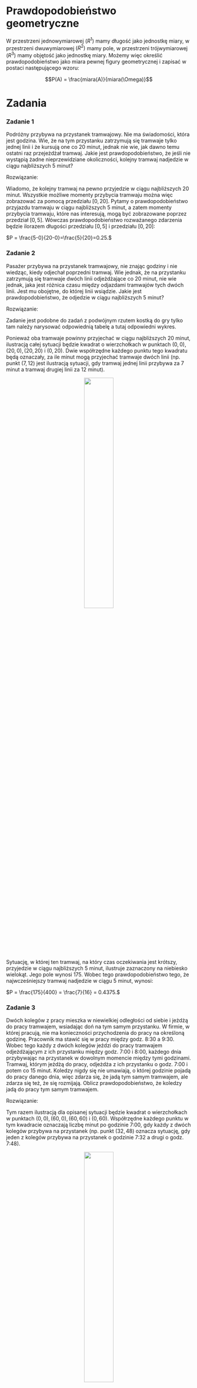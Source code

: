 # Prawdopodobieństwo geometryczne
W przestrzeni jednowymiarowej $(R^1)$ mamy długość jako jednostkę miary, w przestrzeni dwuwymiarowej $(R^2)$ mamy pole, w przestrzeni trójwymiarowej $(R^3)$ mamy objętość jako jednostkę miary. Możemy więc określić prawdopodobieństwo jako miara pewnej figury geometrycznej i zapisać w postaci następującego wzoru:

$$P(A) = \frac{miara(A)}{miara(\Omega)}$$

# Zadania

### Zadanie 1

Podróżny przybywa na przystanek tramwajowy. Nie ma świadomości, która jest godzina. Wie, że na tym przystanku zatrzymują się tramwaje tylko jednej linii i że kursują one co 20 minut, jednak nie wie, jak dawno temu ostatni raz przejeżdżał tramwaj. Jakie jest prawdopodobieństwo, że jeśli nie wystąpią żadne nieprzewidziane okoliczności, kolejny tramwaj nadjedzie w ciągu najbliższych 5 minut?

Rozwiązanie:

Wiadomo, że kolejny tramwaj na pewno przyjedzie w ciągu najbliższych 20 minut. Wszystkie możliwe momenty przybycia tramwaju można więc zobrazować za pomocą przedziału $[0,20]$. Pytamy o prawdopodobieństwo przyjazdu tramwaju w ciągu najbliższych 5 minut, a zatem momenty przybycia tramwaju, które nas interesują, mogą być zobrazowane poprzez przedział $[0,5]$. Wówczas prawdopodobieństwo rozważanego zdarzenia będzie ilorazem długości przedziału $[0,5]$ i przedziału $[0,20]$:

$P = \frac{5-0}{20-0}=\frac{5}{20}=0.25.$

### Zadanie 2
Pasażer przybywa na przystanek tramwajowy, nie znając godziny i nie wiedząc, kiedy odjechał poprzedni tramwaj. Wie jednak, że na przystanku zatrzymują się tramwaje dwóch linii odjeżdżające co 20 minut, nie wie jednak, jaka jest różnica czasu między odjazdami tramwajów tych dwóch linii. Jest mu obojętne, do której linii wsiądzie. Jakie jest prawdopodobieństwo, że odjedzie w ciągu najbliższych 5 minut?

Rozwiązanie:

Zadanie jest podobne do zadań z podwójnym rzutem kostką do gry tylko tam należy narysować odpowiednią tabelę a tutaj odpowiedni wykres.

Ponieważ oba tramwaje powinny przyjechać w ciągu najbliższych 20 minut, ilustracją całej sytuacji będzie kwadrat o wierzchołkach w punktach $(0,0), (20,0), (20,20)$ i $(0,20)$. Dwie współrzędne każdego punktu tego kwadratu będą oznaczały, za ile minut mogą przyjechać tramwaje dwóch linii (np. punkt $(7,12)$ jest ilustracją sytuacji, gdy tramwaj jednej linii przybywa za 7 minut a tramwaj drugiej linii za 12 minut).

<p align="center">
<img src="img/prawdopodobienstwo_geometryczne/01.jpg" width="40%">
</p>

Sytuację, w której ten tramwaj, na który czas oczekiwania jest krótszy, przyjedzie w ciągu najbliższych 5 minut, ilustruje zaznaczony na niebiesko wielokąt. Jego pole wynosi 175. Wobec tego prawdopodobieństwo tego, że najwcześniejszy tramwaj nadjedzie w ciągu 5 minut, wynosi:

$P = \frac{175}{400} = \frac{7}{16} = 0.4375.$

### Zadanie 3

Dwóch kolegów z pracy mieszka w niewielkiej odległości od siebie i jeżdżą do pracy tramwajem, wsiadając doń na tym samym przystanku. W firmie, w której pracują, nie ma konieczności przychodzenia do pracy na określoną godzinę. Pracownik ma stawić się w pracy między godz. 8:30 a 9:30. Wobec tego każdy z dwóch kolegów jeździ do pracy tramwajem odjeżdżającym z ich przystanku między godz. 7:00 i 8:00, każdego dnia przybywając na przystanek w dowolnym momencie między tymi godzinami. Tramwaj, którym jeżdżą do pracy, odjeżdża z ich przystanku o godz. 7:00 i potem co 15 minut. Koledzy nigdy się nie umawiają, o której godzinie pojadą do pracy danego dnia, więc zdarza się, że jadą tym samym tramwajem, ale zdarza się też, że się rozmijają. Oblicz prawdopodobieństwo, że koledzy jadą do pracy tym samym tramwajem.

Rozwiązanie:

Tym razem ilustracją dla opisanej sytuacji będzie kwadrat o wierzchołkach w punktach $(0,0), (60,0), (60,60)$ i $(0,60)$. Współrzędne każdego punktu w tym kwadracie oznaczają liczbę minut po godzinie 7:00, gdy każdy z dwóch kolegów przybywa na przystanek (np. punkt $(32,48)$ oznacza sytuację, gdy jeden z kolegów przybywa na przystanek o godzinie 7:32 a drugi o godz. 7:48).

<p align="center">
<img src="img/prawdopodobienstwo_geometryczne/02.jpg" width="40%">
</p>

Pole tego kwadratu wynosi $60^2=3600$. Jeśli obaj koledzy przyjdą na przystanek w tym samym kwadransie, to pojadą do pracy tym samym tramwajem, w przeciwnym razie pojadą różnymi tramwajami. W takim razie sytuację, gdy obaj koledzy jadą jednym tramwajem, ilustrują cztery zaciemnione kwadraty. Suma pól tych kwadratów wynosi $4·15^2=900$. Wobec tego prawdopodobieństwo tego, że obaj koledzy jadą jednym tramwajem, wynosi:

$P = \frac{900}{3600}=0.25.$

### Zadanie 4
Monetę jednogroszową (średnica: 15,5 mm) rzucono losowo na szachownicę, której każde z pól jest kwadratem o boku 5,5 cm. Zakładamy, że moneta upadła na obszar wyznaczony przez pola. Jakie jest prawdopodobieństwo, że znajduje się ona w całości w jednym z pól?

Rozwiązanie:

Wystarczy rozważyć tylko jedno pole szachownicy.
Aby moneta znajdowała się całkowicie w polu szachownicy jej środek musi znajdować się w kwadracie mniejszym od pola szachownicy. Dowolny bok mniejszego kwadratu musi być oddalony od pola szachownicy o promień monety. Sytuację taką widać na poniższym rysunku.

<p align="center">
<img src="img/prawdopodobienstwo_geometryczne/03.jpg" width="40%">
</p>

Szukane prawdopodobieństwo to pole pole mniejszego kwadratu podzielone przez pole kwadratu szachownicy:

$P = \frac{(5.5 - 1.55)^2}{5.5^2} = \frac{15.6025}{30.25} \approx 0.52$

### Zadanie 5
Kilka lat temu, gdy w użyciu były jeszcze kasety magnetofonowe, dziennikarz wybrał się na wywiad i zabrał ze sobą dyktafon i kasetę ze 120-minutową taśmą (tzn. jedna strona kasety mieściła nagranie 60 minut). Nagranie wywiadu na kasecie zajmowało na taśmie czas dokładnie od 21 do 34 minuty ustalonej strony kasety. Potem dziennikarz nagrywał na tej samej stronie kasety jeszcze inne materiały. Po powrocie do domu przesłuchiwał różne fragmenty nagrań z tej kasety, przewijając ją to w przód, to w tył. W końcu, nie zdając sobie sprawy, w którym momencie taśmy jest, postanowił przewinąć taśmę do początku, wcisnął więc przycisk i poszedł do kuchni. Wrócił po 15 minutach z przerażeniem odkrył, że zamiast przycisku przewijania wcisnął przycisk nagrywania. Natychmiast wyłączył nagrywanie. Niestety w ten sposób skasował 15 minut z materiału, jaki był zarejestrowany na jej samej stronie kasety co wywiad. Oblicz prawdopodobieństwo, że nie skasowało się nic z wywiadu, jaki tego dnia przeprowadzał dziennikarz.

Rozwiązanie:

Ponieważ nieuważne nagranie trwa dokładnie 15 minut to jego początek musi znajdować się gdzieś pomiędzy 0 a 45 minutą taśmy. Długość tego przedziału będzie mocą zbioru $\Omega$.

Aby określić moc zbioru zdarzeń sprzyjających $A$ należy ustalić w których minutach mogło zacząć się nagrywanie aby nie skasować wywiadu. Ponieważ wywiad znajduje się dokładnie od 21 do 34 minuty nagranie takie może zacząć się od 0 do 6 minuty, oraz od 34 do 45 minuty. Suma długości tych dwóch przedziałów to moc zbioru $A$. Szukane prawdopodobieństwo to:

$P = \frac{(6 - 0) + (45 - 34)}{45 - 0} = \frac{17}{45} \approx 0.38.$

### Zadanie 6
Z przedziału $(0,1)$ losujemy liczbę $a$ następnie niezależnie od niej z przedziału $(-1,1)$ losujemy liczbę $b$. Jakie jest prawdopodobieństwo, że miejsce zerowe funkcji $y = ax+b$ jest dodatnie?

Rozwiązanie:

Znajduję miejsce zerowe funkcji $y = ax+b$:

$ax+b = 0$

$ax = -b$

$x = -\frac{b}{a}$

Aby $x$ było dodatnie to liczba $a$ lub $b$ musi być ujemna, ponieważ $a \in (0, 1)$, $b \in (-1, 1)$ to wystarczy aby $b \in (-1, 0)$.

Przedstawię losowanie opisane w zadaniu na poniższym wykresie, gdzie zacieniowany obszar to zbiór punktów dla których $b \in (-1, 0)$.

<p align="center">
<img src="img/prawdopodobienstwo_geometryczne/04.jpg" width="20%">
</p>

Pole zacieniowanej części przez pole całkowite to szukane prawdopodobieństwo:

$P = \frac{1}{2} = 0.5$

Druga metoda rozwiązania:

Ponieważ wystarczy rozpatrzeć tylko parametr $b$ można obliczyć szukane prawdopodobieństwo za pomocą długości odcinka $(-1, 0)$ podzielonego przez długość odcinka $(-1, 1)$.

### Zadanie 7
Ala i Jacek - matematycy - umówili się w kawiarni, ale nie umówili się co do konkretnej godziny. Ustalili tylko, że każde z nich przyjdzie do kawiarni w dowolnym momencie między godziną 12.00 a 13.00 i jeśli nie spotka wewnątrz drugiego, poczeka 20 minut (lub krócej, jeśli wybije już 13.00) i jeśli się nie doczeka na drugie, wyjdzie. Jakie jest prawdopodobieństwo, że Ala i Jacek nie rozminą się ale spotkają się w kawiarni?

Rozwiązanie:

Podobnie jak w poprzednich zadaniach rozwiązanie będzie sprowadzało się do narysowania odpowiedniego wykresu. Ponieważ Ala i Jacek mogą przyjść do kawiarni pomiędzy godziną 12:00 a 13:00 to wykresem będzie kwadrat o wymiarze 60x60. Każdy punkt $(x, y)$ wykresu przedstawia możliwe kombinacje godzin przyjścia pary matematyków do kawiarni. Na przykład punkt $A = (10, 40)$ oznacza, że Ala przyjdzie do kawiarni o godzinie 12:10 a Jacek o godzinie 12:40. Nas interesuje taka sytuacja gdzie współrzędne punktu nie różnią się od siebie o więcej niż 20. Możemy zapisać taką sytuację w następujący sposób:

$|y - x| \le 20,$

$-20 \le y-x \le 20,$

$x - 20 \le y \le x + 20.$

Oznacza to, że punkt $(x, y)$ leży w kwadracie pomiędzy prostymi o równaniach:

$y = x - 20$ 

i

$y = x + 20.$

Sytuację taką ilustruje poniższy wykres:

<p align="center">
<img src="img/prawdopodobienstwo_geometryczne/05.jpg" width="40%">
</p>

Pole zacieniowanego obszaru to różnica pola kwadratu i dwóch białych trójkątów, stąd szukane prawdopodobieństwo to:

$P = \frac{(3600 - 2 * 800)}{3600} = \frac{2000}{3600} = \frac{5}{9} \approx 0.56$

### Zadanie 8

Monetę o średnicy $d$ upuszczono na posadzkę wyłożoną kafelkami o wzorze jak na zdjęciu, gdzie ramię każdego spośród białych i czarnych trójkątów prostokątnych równoramiennych ma długość $a$. Jakie jest prawdopodobieństwo, że moneta upadnie w taki sposób, że będzie się w całości znajdowała wewnątrz jednego białego lub czarnego trójkąta? Zakładamy, że posadzkę położono bez fug i że trójkąty są na tyle duże, że moneta zmieści się w całości w jednym z nich.

Rozwiązanie:

Rozumowanie jest analogiczne do zadania 4 jednak rozwiązanie jest trudniejsze. Sytuację z zadania prezentuje poniższy wykres:

<p align="center">
<img src="img/prawdopodobienstwo_geometryczne/06.jpg" width="50%">
</p>

Aby obliczyć pole mniejszego trójkąta należy znaleźć $a'$ co jest długością podstawy trójkąta. Aby wyznaczyć $a'$ należy wyznaczyć współrzędną $x$ punktu $A$. W tym celu wyznaczę równanie prostej równoległej do prostej o równaniu $y = -x + a$ i przechodzącej przez punkt $A$:

Równanie ogólne prostej to:

$y = z_1x + z_2.$

Ponieważ punkt $A$ jest oddalony od danej prostej o odległość $l$ to równanie prostej równoległej przechodzącej przez punkt $A$ w naszym przypadku (chodzi o ujemny znak przed członem z $l$) ma równanie:

$y = z_1x + z_2 -l \sqrt{1 + z_1^2}$,

ponieważ:

$z_1 = -1,$

$z_2 = a,$

$l = \frac{d}{2},$

to:

$y = -x + a - \frac{d}{2} \sqrt{1 + (-1)^2}$,

$y = -x + a - \frac{d \sqrt{2}}{2}$,

$x = a - \frac{d \sqrt{2}}{2} - y.$

Współrzędna $x$ dla $y = \frac{d}{2}$ ma wartość:

$x = a - \frac{d \sqrt{2}}{2} - \frac{d}{2}.$

Długość $a'$ wynosi:

$a' = a - \frac{d \sqrt{2}}{2} - \frac{d}{2} - \frac{d}{2},$

$a' = a - \frac{d \sqrt{2}}{2} - d.$


Szukane prawdopodobieństwo to pole mniejszego trójkąta przez pole większego trójkąta, stąd:

$P = \frac{\frac{1}{2} \left(a - \frac{d \sqrt{2}}{2} - d \right)^2}{\frac{1}{2} a^2} = \frac{\left(a - \frac{d \sqrt{2}}{2} - d \right)^2}{a^2} = $

$\frac{\frac{1}{2} \left(a \sqrt{2} - d - d \sqrt{2} \right)^2}{a^2} = $

$\frac{\left(a \sqrt{2} - d - d \sqrt{2} \right)^2}{2a^2}$

### Zadanie 9
Z przedziału $(-3,3)$ losujemy liczbę $m$. Oblicz prawdopodobieństwo, że trójmian kwadratowy $x^2+2mx+m+2$ ma dwa pierwiastki.

Rozwiązanie:

Aby trójmian kwadratowy miał dwa pierwiastki to wyróżnik trójmianu kwadratowego musi być dodatni. Obliczam wyróżnik:

$\Delta = 4m^2 - 4(m+2) = 4m^2 -4m - 8.$

Sprawdzam kiedy wyróżnik jest większy od zera:

$4m^2 -4m - 8 > 0,$

$m^2 - m - 2 > 0,$

$\Delta_m = 1 - (-8) = 9,$

$m_1 = \frac{1 - 3}{2} = -1,$

$m_2 = \frac{1 + 3}{2} = 2.$

Rysuję stosowny wykres:

import pylab as plt
import numpy as np

```python
import numpy as np
import matplotlib.pylab as plt

def y(x):
  return x**2 - x - 2

x = np.linspace(-3, 3)
x_1 = np.linspace(-3, -1)
x_2 = np.linspace(2, 3)
plt.fill_between(x_1, y(x_1), color="steelblue", alpha=0.3)
plt.fill_between(x_2, y(x_2), color="steelblue", alpha=0.3)
plt.plot(x, y(x))
plt.axhline(y=0, color="black")
plt.show()
```

<p align="center">
<img src="img/prawdopodobienstwo_geometryczne/25.jpg" width="50%">
</p>

Jak można odczytać z zacieniowanego wykresu wyróżnik jest większy od zera gdy $m \in (-3, -1) \cup (2, 3)$. Szukane prawdopodobieństwo to:

$P = \frac{(-1 - (-3)) + (3 - 2)}{3 - (-3)} = \frac{3}{6} = 0.5.$

### Zadanie 10
Na koło o promieniu $R$ losowo ”rzucono” punkt. Znaleźć prawdopodobieństwo tego, że punkt trafi do wnętrza:\
a) kwadratu wpisanego w koło,\
b) trójkąta równobocznego wpisanego w koło.\
Zakładamy, ze prawdopodobieństwo trafienia punktu w daną część koła jest proporcjonalne do pola tej części i nie zależy od jej położenia w kole.

Rozwiązanie:

a)\
Przekątna kwadratu wpisanego w koło ma długość równą średnicy koła jest to $2R$. Długość $a$ boku kwadratu można obliczyć z prostej zależności:

$2R = a\sqrt{2},$

$a = \frac{2R}{\sqrt{2}} = \sqrt{2}R.$

Szukane prawdopodobieństwo to pole kwadratu podzielone przez pole koła:

$P = \frac{(\sqrt{2}R)^2}{\pi R^2} = \frac{2R^2}{\pi R^2} = \frac{2}{\pi} \approx 0.64$

b)
Aby obliczyć długość boku trójkąta równobocznego wpisanego w koło można skorzystać z poniższego wzoru:

$R=\frac{\sqrt{3}a}{3},$

$a=\frac{3R}{\sqrt{3}} = \sqrt{3}R.$

Pole trójkąta równobocznego to:

$p_t = \frac{a^2 \sqrt{3}}{4},$

$p_t = \frac{(\sqrt{3}R)^2\sqrt{3}}{4} = \frac{3\sqrt{3}R^2}{4}.$

Szukane prawdopodobieństwo to:

$P = \frac{\frac{3\sqrt{3}R^2}{4}}{\pi R^2} = \frac{3\sqrt{3}}{4\pi} \approx 0.41$

### Zadanie 11
Wybieramy losowo punkt $(x, y)$ z kwadratu $[0, 1] × [0, 1]$. Jakie jest prawdopodobieństwo, że jego współrzędne będą spełniały nierówność $y < x^2$?

Rozwiązanie:

Należy znaleźć pole pod wykresem danej funkcji i części wspólnej z danym kwadratem. Sytuację przedstawia niższy rysunek.

<p align="center">
<img src="img/prawdopodobienstwo_geometryczne/07.jpg" width="40%">
</p>

Jak widać na rysunku należy obliczyć pole pod wykresem funkcji w przedziale $[0, 1]$. Funkcja jest parabolą więc aby dokładnie obliczyć pole pod jej wykresem należy użyć całki:

$p_p = \int_0^1 x^2 dx = \frac{x^3}{3} \biggr|_{0}^{1} = \frac{1}{3}.$

Szukane prawdopodobieństwo to iloraz pola pod wykresem i pola kwadratu:

$P = \frac{\frac{1}{3}}{1} = \frac{1}{3} \approx 0.33.$

Poniżej całka z zadania obliczona numerycznie w pythonie za pomocą funkcji <b>quad</b>:

```python
from scipy.integrate import quad

def f(x):
  return x**2

i, err = quad(f, 0, 1)
print(i)
```

### Zadanie 12
Na odcinku $OA$ o długości $L$ na osi liczbowej $OX$, losowo wybrano punkt $B$. Znaleźć prawdopodobieństwo tego, że mniejszy z odcinków $OB$ i $BA$ będzie miał długość większa niż $\frac{1}{3}L$. Zakładamy, że prawdopodobieństwo trafienia punktu na odcinek jest proporcjonalne
do długości odcinka i nie zależy od jego położenia na osi liczbowej $OX$.

Rozwiązanie:

Należy zastanowić się gdzie w którym miejscu można wybrać punkt $B$ aby spełnione zostały warunki zadania. Zobaczmy rysunek:

<p align="center">
<img src="img/prawdopodobienstwo_geometryczne/08.jpg" width="40%">
</p>

Jeżeli punkt $B$ będzie leżał pomiędzy $0$ a $\frac{1}{3}L$ to mniejszy z odcinków $OB$, $BA$ nie będzie miał długości większej niż $\frac{1}{3}L$. Jeżeli punkt $B$ będzie leżał pomiędzy $\frac{1}{3}L$ a $\frac{2}{3}L$ to mniejszy z odcinków $OB$, $BA$ zawsze będzie miał długości większą niż $\frac{1}{3}L$ co spełnia założenia w zadaniu. Ostatni przedział jest analogiczny do pierwszego i nie spełnia wymagań zadania.

Szukane prawdopodobieństwo to iloraz długości odcinka $OA$ i odcinka pomiędzy $\frac{1}{3}L$ a $\frac{2}{3}L$:

$P = \frac{\frac{2}{3}L - \frac{1}{3}L}{L} = \frac{1}{3} \approx 0.33.$

### Zadanie 13
Wewnątrz danego odcinka o długości $a$ obieramy losowo 2 punkty: jeden na lewo, a drugi na prawo od środka odcinka. Jakie jest prawdopodobieństwo, że odległość między wybranymi punktami jest mniejsza niż $\frac{1}{3}a$?

Rozwiązanie:

Oznaczmy punkty jako $x$ i $y$. Punkty te muszą spełniać następującą nierówność:

$|y - x| < \frac{1}{3}a,$

$-\frac{1}{3}a < y-x < \frac{1}{3}a,$

$x - \frac{1}{3}a < y < x + \frac{1}{3}a.$

Niech $x$ oraz $y$ będą współrzędnymi punktu w przestrzeni dwuwymiarowej wtedy punkt $A = (x, y)$ leży pomiędzy prostymi o równaniach:

$y = x - \frac{1}{3}a$ 

i

$y = x + \frac{1}{3}a.$

Ponieważ punkt $x$ wybieramy na lewo od połowy odcinka a punkt $y$ na prawo to punktu $A$ musi znajdować się dodatkowo w odpowiednim kwadracie co przedstawione zostało na poniższym rysunku.

<p align="center">
<img src="img/prawdopodobienstwo_geometryczne/09.jpg" width="50%">
</p>

Wszystkie możliwości wyboru punktu $A$ przedstawia zaznaczony kwadrat, nas interesują jednak punkty z zacieniowanej części gdyż należą do kwadratu a dodatkowo leżą pomiędzy wyznaczonymi prostymi. Pole zacieniowanego trójkąta to:

$p_t = \frac{1}{2}\left(\frac{1}{3}a\right)^2 = \frac{1}{18}a^2$

Pole zaznaczonego kwadratu to:

$p_k = \left(\frac{1}{2}a\right)^2 = \frac{1}{4}a^2$

Szukane prawdopodobieństwo to iloraz pola trójkąta i pola kwadratu:

$P = \frac{p_t}{p_k} = \frac{\frac{1}{18}a^2}{\frac{1}{4}a^2} = \frac{2}{9}\approx 0.22.$

### Zadanie 14
Wewnątrz danego odcinka o długości $a$ obieramy na "chybił trafił" dwa punkty. Jakie jest prawdopodobieństwo, że odległość między punktami jest mniejsza niż $\frac{1}{3}a$?

Rozwiązanie:

Zadanie jest prawie takie samo jak zadanie poprzednie, inna jest tylko możliwość wyboru dwóch punktów bo możemy to zrobić na całej długości odcinka więc kwadrat na rysunku będzie 4 razy większy, proste pomiędzy którymi może znajdować się punkt $A$ mają takie same równania jak w poprzednim zadaniu.

<p align="center">
<img src="img/prawdopodobienstwo_geometryczne/10.jpg" width="50%">
</p>

Pole zacieniowanej części to:

$p_z = a^2 - 2 \cdot \frac{1}{2} \left(\frac{2}{3}a^2\right) = \frac{5}{9}a^2.$

Szukane prawdopodobieństwo to:

$P = \frac{\frac{5}{9}a^2}{a^2} = \frac{5}{9} \approx 0.56.$

### Zadanie 15
Na płaszczyźnie poprowadzono proste równoległe. Odległość między nimi jest stała i równa $d$. Na płaszczyznę rzucamy igłę (tak cienką, że może być interpretowana jako odcinek) o długości $l$, przy czym $l < d$. Jakie jest prawdopodobieństwo, że igła przetnie jedną z wykreślonych prostych? (Jest to tzw. zadanie Buffona).

Rozwiązanie:

Zacznę od narysowania rysunku.

<p align="center">
<img src="img/prawdopodobienstwo_geometryczne/11.jpg" width="60%">
</p>

W tym zadaniu wystarczy rozpatrzeć odpowiedni obszar z jednej strony wybranej prostej (oczywiście jest ich na płaszczyźnie nieskończenie wiele. W tego typu zadaniach zawsze dobrze oznaczyć środek rzucanego przedmiotu (w poprzednich zadaniach był to środek monety). Oznaczmy odległość środka igły od wybranej prostej jako $x$, ponieważ rozpatrujemy obszar z jednej strony prostej to środek igły może upaść od prostej do maksymalnej odległości $\frac{d}{2}$, daje to warunek dla $x$:

$0 \le x \le \frac{d}{2}.$

Igła może upaść pod dowolnym kątem, oznaczam więc kąt między prostą a igłą jako $\alpha$, jak łatwo zauważyć kąt ten spełnia warunek:

$0 \le \alpha \le \pi.$

Położenie igły opisują dwa parametry więc ich wszystkie kombinacje jak w tego typu zadaniach można przedstawić jako odpowiedni prostokąt. Moc zbioru zdarzeń elementarnych to pole tego prostokąta, które wynosi:

$|\Omega| = \frac{d}{2} \pi.$

Zastanówmy się kiedy igła upadnie tak aby przeciąć prostą. Korzystając z funkcji sinus od razu możemy stwierdzić, że kiedy $x$ spełnia następujący warunek:

$0 \le x \le \frac{l}{2}sin(\alpha)$.

Narysuję teraz odpowiedni wykres korzystając z wszystkich 3 warunków:

<p align="center">
<img src="img/prawdopodobienstwo_geometryczne/12.jpg" width="60%">
</p>

Moc zbioru zdarzeń sprzyjających to zacienione pole:

$|A| = \int_0^{\pi} \frac{l}{2} sin(\alpha)d\alpha = -\frac{l}{2}cos(\alpha)\biggr|_{0}^{\pi} = -\frac{l}{2}(-1-1) = l.$

Szukane prawdopodobieństwo to:

$P = \frac{|A|}{|\Omega|}\frac{l}{\frac{d}{2} \pi} = \frac{2l}{d\pi}$

Dodatek:

Jeżeli przyjmiemy, że $l = \frac{d}{2}$ to szukane prawdopodobieństwo wyniesie:

$P = \frac{1}{\pi}.$

Mając powyższą wiedzę można wykonać symulację w której oszacujemy wartość $\pi$:

```python
import scipy.stats as st
import numpy as np

d = 10
l = d / 2
N_boot = 100000

A = []
for i in range(N_boot):
  x = st.uniform.rvs(0, d/2)
  alpha = st.uniform.rvs(0, np.pi)
  A.append((x, alpha))

res = [1 for x, alpha in A if x <= (l / 2) * np.sin(alpha)]

print(N_boot / sum(res))
```

### Zadanie 16
Parę liczb $(b, c)$ wybrano losowo z prostokąta $[0, 2]×[0, 4]$. Jakie jest prawdopodobieństwo, że pierwiastki równania $x^2 + 2bx + c = 0$ są rzeczywiste?

Rozwiązanie:

Pierwiastki trójmianu kwadratowego są rzeczywiste gdy jego wyróżnik jest większy bądź równy 0:

$\Delta = (2b)^2 - 4c = 4b^2 - 4c \ge 0,$

$b^2 - c \ge 0,$

$c \le b^2$

Rysuję stosowny rysunek:

<p align="center">
<img src="img/prawdopodobienstwo_geometryczne/13.jpg" width="30%">
</p>

Zacienione pole to moc zbioru zdarzeń sprzyjających, obliczam stosowną całkę i prawdopodobieństwo:

```python
from scipy.integrate import quad

def f(x):
  return x**2

i, err = quad(f, 0, 2)
print("Prawdopodobienstwo wynosi:", i/8)
```

### Zadanie 17
Jakie jest prawdopodobieństwo, ze pierwiastki równania $x^2 + 2bx + c = 0$sa rzeczywiste, jeśli liczby $b$ i $c$ zostały wybrane losowo z przedziału $[0, 1]$?

Rozwiązanie:

Zadanie jest analogiczne do poprzedniego a szukane prawdopodobieństwo to:

$P = \frac{1}{3}$

### Zadanie 18
Parę liczb $(a, b)$ wybrano losowo z prostokąta $[−1, 1]^2$. Oblicz prawdopodobieństwo, że równanie $ax^2 + bx + 1 = 0$ ma:\
a) pierwiastki rzeczywiste,\
b) pierwiastki równe,\
c) pierwiastki rzeczywiste dodatnie.

Rozwiązanie:

Standardowo należy zacząć od wyznaczenia wyróżnika trójmianu kwadratowego:

$\Delta = b^2 - 4a.$

a)\
Pierwiastki są rzeczywiste gdy:

$b^2 - 4a \ge 0,$

$a \le \frac{1}{4}b^2$

<p align="center">
<img src="img/prawdopodobienstwo_geometryczne/14.jpg" width="50%">
</p>

Należy znaleźć zacienione pole:

$p_z = 2 + \int_{-1}^1 \frac{1}{4}b^2 db = \frac{13}{6}$

Szukane prawdopodobieństwo to:

$P = \frac{\frac{13}{6}}{4} = \frac{13}{24} \approx 0.54.$

b)\
Pierwiastki są równe gdy:

$b^2 - 4a = 0,$

Ponieważ w takiej sytuacji nie można mówić o polu pod wykresem (rozwiązaniem jest jeden punkt a punkt nie ma pola) to szukane prawdopodobieństwo wynosi:

$P = 0.$

c)\
W tym podpunkcie skorzystam z wzorów Viete'a. Postać ogólna trójmianu kwadratowego:

$y = z_1x^2 + z_2x + z_3,$

wzory:

$x_1 x_2 = \frac{z_3}{z_1},$

$x_1 + x_2 = -\frac{z_2}{z_1}.$

Aby obydwa pierwiastki były tego samego znaku to:

$x_1x_2 = \frac{z_3}{z_1} = \frac{1}{a} > 0,$

$a > 0.$

Mamy warunek na to aby pierwiastki były tego samego znaku ale nie wiadomo czy są dodatnie czy ujemne. Jeżeli pierwiastki mają być dodatnie to:

$x_1 + x_2 = -\frac{z_2}{z_1} = -\frac{b}{a} > 0,$

wiemy że $a > 0$ więc z powyższego równania wynika, że $b < 0$.

Uwzględniając wszystkie warunki można narysować rysunek:

<p align="center">
<img src="img/prawdopodobienstwo_geometryczne/15.jpg" width="50%">
</p>

Szukane pole to:

$p_z = \int_{-1}^0 \frac{1}{4}b^2db = \frac{1}{12}.$

Ostatecznie prawdopodobieństwo to:

$P = \frac{\frac{1}{12}}{4} = \frac{1}{48} \approx 0.02$

### Zadanie 19
Jakie jest prawdopodobieństwo, ze losowo wybrany punkt kwadratu ${|x| < 1, |y| < 1}$ jest punktem leżącym wewnątrz okręgu $x^2 + y^2 = 1$?

Rozwiązanie:

Szukane prawdopodobieństwo to iloraz pola koła ograniczonego przez okrąg i pola kwadratu:

$P = \frac{\pi}{4} \approx 0.79.$

### Zadanie 20
Drewniane pale maja losowa długość $L$, przy czym największa długość wynosi 12 m. Pale są przeznaczone do wbijania w ziemie, której skalna warstwa stanowiąca opór znajduje się na losowej głębokości $H$, której maksimum wynosi 10 m. Zaproponować przestrzeń zdarzeń elementarnych i podać jej interpretację geometryczną. Zilustrować następujące zdarzenia i obliczyć ich prawdopodobieństwa:\
a) długość losowo wziętego pala jest większa od głębokości, na której znajduje się skalna warstwa,\
b) głębokość skalnej warstwy przekroczy 8 m,\
c) długość losowo wziętego pala przekroczy 8 m.

Rozwiązanie

Przestrzenią zdarzeń elementarnych będzie zbiór punktów $(L, H)$. Zbiór taki to prostokąt o bokach długości 12 i 10.

a)\
$H < L$

<p align="center">
<img src="img/prawdopodobienstwo_geometryczne/16.jpg" width="50%">
</p>

Szukane prawdopodobieństwo to:

$P = \frac{\frac{1}{2} \cdot 10^2 + 2 \cdot 10}{10 \cdot 12} = \frac{7}{12} \approx 0.58$

b)\
$P = \frac{2}{10} = 0.2,$

ponieważ głębokość większa niż 8 znajduje się w przedziale $(8, 10)$ a jego długość wynosi 2.

c)\
$P = \frac{4}{12} \approx 0.33,$

analogicznie jak w podpunkcie wyżej.

### Zadanie 21
Przy projektowaniu przepustu odprowadzającego wodę z 2 oddzielnych obszarów $A$ i $B$ założono, ze ilość wody pochodząca z $A$ może wahać się w granicach $0−900$ $dm^3/s$, natomiast z $B$: $0−1500$ $dm^33/s$. Obliczyć prawdopodobieństwo, ze ilość wody łącznie z obu
obszarów przekroczy $2000$ $dm^3/s$.

Rozwiązanie:

Niech $A$ i $B$ oznacza ilość wody z każdego przepustu wtedy musimy znaleźć:

$A + B > 2000,$

$B > 2000 - A.$

<p align="center">
<img src="img/prawdopodobienstwo_geometryczne/17.jpg" width="40%">
</p>

Szukane prawdopodobieństwo to:

$P = \frac{\frac{1}{2} \cdot 400^2}{900 \cdot 1500} = \frac{8}{135} \approx 0.06.$

### Zadanie 22
Z przedziału $(0, \pi)$ wybrano losowo punkty $x$ i $y$. Obliczyć prawdopodobieństwo tego, że $sin(x) ­ \ge 2y$.

Rozwiązanie:

$sin(x) ­ \ge 2y,$

$y \le \frac{1}{2}sin(x)$

<p align="center">
<img src="img/prawdopodobienstwo_geometryczne/18.jpg" width="40%">
</p>

Rozwiązanie w pythonie:

```python
from scipy.integrate import quad
import numpy as np

def f(x):
  return 0.5 * np.sin(x)

i, err = quad(f, 0, np.pi)
print("Prawdopodobienstwo wynosi:", i/(np.pi**2))
```

### Zadanie 22
Dwa punkty $A$ i $B$ zostały wybrane losowo z I ćwiartki układu współrzędnych, a następnie każdy z nich połączono z początkiem $O$ układu współrzędnych. Obliczyć prawdopodobieństwo, że obie proste będą nachylone do siebie pod katem mniejszym niż $\frac{\pi}{4}$.

Rozwiązanie:

Oznaczam nachylenie odcinka $OA$ do osi $OX$ jako $\alpha$, analogicznie robię z nachyleniem odcinka $OB$ i oznaczam go jako $\beta$. Warunki zadania są spełnione gdy:

$|\beta - \alpha| < \frac{\pi}{4},$

$\alpha - \frac{\pi}{4} < \beta < \alpha + \frac{\pi}{4}$

Ponieważ punkty wybrane są z I ćwiartki układu to kąty mieszczą się w przedziale $(0, \frac{\pi}{2})$, kąt $\beta$ leży natomiast pomiędzy prostymi wyznaczonymi powyżej.

<p align="center">
<img src="img/prawdopodobienstwo_geometryczne/19.jpg" width="40%">
</p>

Szukane prawdopodobieństwo to:

$P = \frac{\left(\frac{\pi}{2}\right)^2 - 2 \cdot \frac{1}{2}\cdot \left(\frac{\pi}{4}\right)^2}{\left(\frac{\pi}{2}\right)^2} = \frac{\frac{\pi^2}{4} - \frac{\pi^2}{16}}{\frac{\pi^2}{4}} = \frac{3}{4} = 0.75.$